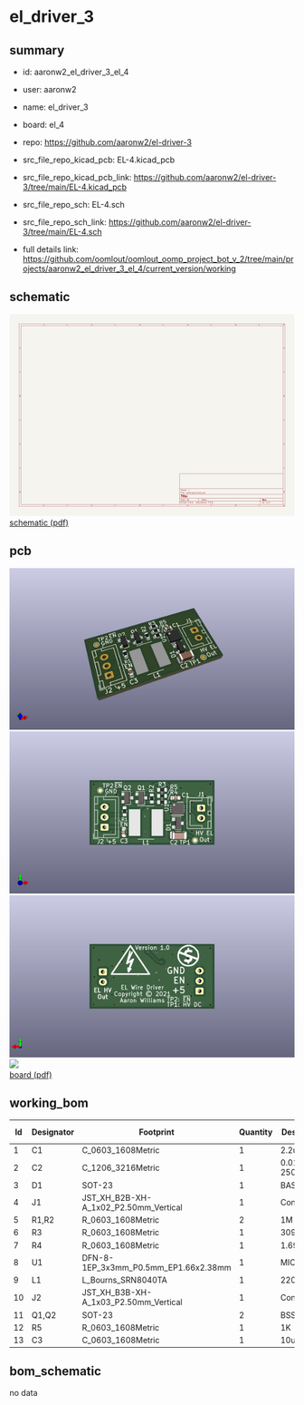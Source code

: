 # el_driver_3
 
## summary 
* id: aaronw2_el_driver_3_el_4
* user: aaronw2
* name: el_driver_3
* board: el_4
* repo: https://github.com/aaronw2/el-driver-3
* src_file_repo_kicad_pcb: EL-4.kicad_pcb
* src_file_repo_kicad_pcb_link: https://github.com/aaronw2/el-driver-3/tree/main/EL-4.kicad_pcb


* src_file_repo_sch: EL-4.sch
* src_file_repo_sch_link: https://github.com/aaronw2/el-driver-3/tree/main/EL-4.sch
* full details link: https://github.com/oomlout/oomlout_oomp_project_bot_v_2/tree/main/projects/aaronw2_el_driver_3_el_4/current_version/working  

## schematic  
![](working_schematic_600.png)  
[schematic (pdf)](working_schematic.pdf) 






















## pcb  
![](working_3d_600.png) 
![](working_3d_front_600.png)  
![](working_3d_back_600.png)  
![](working_600.png)  
[board (pdf)](working.pdf)  

## working_bom
| Id | Designator | Footprint | Quantity | Designation | Supplier and ref |  | None | 
| --- | --- | --- | --- | --- | --- | --- | --- | 
| 1 | C1 | C_0603_1608Metric | 1 | 2.2uF |  |  | [''] | 
| 2 | C2 | C_1206_3216Metric | 1 | 0.015uF 250V |  |  | [''] | 
| 3 | D1 | SOT-23 | 1 | BAS20 |  |  | [''] | 
| 4 | J1 | JST_XH_B2B-XH-A_1x02_P2.50mm_Vertical | 1 | Conn_01x02 |  |  | [''] | 
| 5 | R1,R2 | R_0603_1608Metric | 2 | 1M |  |  | [''] | 
| 6 | R3 | R_0603_1608Metric | 1 | 309K |  |  | [''] | 
| 7 | R4 | R_0603_1608Metric | 1 | 1.69M |  |  | [''] | 
| 8 | U1 | DFN-8-1EP_3x3mm_P0.5mm_EP1.66x2.38mm | 1 | MIC4832 |  |  | [''] | 
| 9 | L1 | L_Bourns_SRN8040TA | 1 | 220uH |  |  | [''] | 
| 10 | J2 | JST_XH_B3B-XH-A_1x03_P2.50mm_Vertical | 1 | Conn_01x03 |  |  | [''] | 
| 11 | Q1,Q2 | SOT-23 | 2 | BSS138 |  |  | [''] | 
| 12 | R5 | R_0603_1608Metric | 1 | 1K |  |  | [''] | 
| 13 | C3 | C_0603_1608Metric | 1 | 10uF |  |  | [''] | 


## bom_schematic
no data


